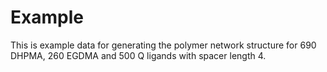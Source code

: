 # Example

This is example data for generating the polymer network structure for 690 DHPMA, 260 EGDMA and 500 Q ligands with spacer length 4.

